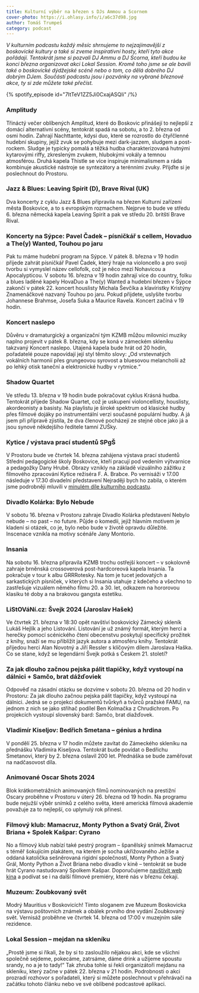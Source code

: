 ```yaml
---
title: Kulturní výběr na březen s DJs Ammou a Scornem
cover-photo: https://i.ohlasy.info/i/a6c37d98.jpg
author: Tomáš Trumpeš
category: podcast
---
```


_V kulturním podcastu každý měsíc shrnujeme to nejzajímavější z boskovické kultury a také si zveme inspirativní hosty, kteří tyto akce pořádají. Tentokrát jsme si pozvali DJ Ammu a DJ Scorna, kteří budou ke konci března organizovat akci Lokal Session. Kromě toho jsme se ale bavili také o boskovické dýdžejské scéně nebo o tom, co dělá dobrého DJ dobrým DJem. Součástí podcastu jsou i pozvánky na vybrané březnové akce, ty si zde můžete také přečíst._

{% spotify_episode id="7ItTeV1ZZ5Ji0CxajASQIi" /%}

### Amplitudy

Třináctý večer oblíbených Amplitud, které do Boskovic přinášejí to nejlepší z domácí alternativní scény, tentokrát spadá na sobotu, a to 2. března od osmi hodin. Zahrají Nachttante, kdysi duo, které se rozrostlo do čtyřčlenné hudební skupiny, jejíž zvuk se pohybuje mezi dark-jazzem, sludgem a post-rockem. Sludge je typicky pomalá a těžká hudba charakterizovaná hutnými kytarovými riffy, zkresleným zvukem, hlubokými vokály a temnou atmosférou. Druhá kapela Thistle se více inspiruje minimalismem a ráda kombinuje akustické nástroje se syntezátory a terénními zvuky. Přijďte si je poslechnout do Prostoru.

### Jazz & Blues: Leaving Spirit (D), Brave Rival (UK)

Dva koncerty z cyklu Jazz & Blues připravila na březen Kulturní zařízení města Boskovice, a to s evropským rozmachem. Nejprve to bude ve středu 6. března německá kapela Leaving Spirit a pak ve středu 20. britští Brave Rival.

### Koncerty na Sýpce: Pavel Čadek – písničkář s cellem, Hovaduo a The(y) Wanted, Touhou po jaru

Pak tu máme hudební program na Sýpce. V pátek 8. března v 19 hodin přijede zahrát písničkář Pavel Čadek, který hraje na violoncello a pro svoji tvorbu si vymyslel název cellofolk, což je něco mezi Nohavicou a Apocalypticou. V sobotu 16. března v 19 hodin zahrají více do country, folku a blues laděné kapely HovaDuo a The(y) Wanted a hudební březen v Sýpce zakončí v pátek 22. koncert houslisty Michala Ševčíka a klavíristky Kristýny Znamenáčkové nazvaný Touhou po jaru. Pokud přijdete, uslyšíte tvorbu Johannese Brahmse, Josefa Suka a Maurice Ravela. Koncert začíná v 19 hodin.

### Koncert naslepo

Důvěru v dramaturgický a organizační tým KZMB můžou milovníci muziky naplno projevit v pátek 8. března, kdy se koná v zámeckém skleníku takzvaný Koncert naslepo. Utajená kapela bude hrát od 20 hodin, pořadatelé pouze napovídají její styl těmito slovy: „Od vrstevnatých vokálních harmonií přes grungeovou syrovost a bluesovou melancholii až po lehký otisk taneční a elektronické hudby v rytmice.“

### Shadow Quartet

Ve středu 13. března v 19 hodin bude pokračovat cyklus Krásná hudba. Tentokrát přijede Shadow Quartet, což je uskupení violoncellisty, houslisty, akordeonisty a basisty. Na playlistu je široké spektrum od klasické hudby přes filmové dojáky po instrumentální verzi současné populární hudby. A já jsem při přípravě zjistila, že dva členové pocházejí ze stejné obce jako já a jsou synové někdejšího ředitele tamní ZUŠky.

### Kytice / výstava prací studentů SPgŠ

V Prostoru bude ve čtvrtek 14. března zahájena výstava prací studentů Střední pedagogické školy Boskovice, kteří pracují pod vedením výtvarnice a pedagožky Dany Hrubé. Obrazy vznikly na základě vizuálního zážitku z filmového zpracování Kytice režiséra F. A. Brabce. Po vernisáži v 17.00 následuje v 17.30 divadelní představení Nejraději bych ho zabila, o kterém jsme podrobněji mluvili v [minulém díle kulturního podcastu](https://ohlasy.info/clanky/2024/02/kultura.html).

### Divadlo Kolárka: Bylo Nebude

V sobotu 16. března v Prostoru zahraje Divadlo Kolárka představení Nebylo nebude – no past – no future. Půjde o komedii, jejíž hlavním motivem je kladení si otázek, co je, bylo nebo bude v životě opravdu důležité. Inscenace vznikla na motivy scénáře Jany Montorio.

### Insania

Na sobotu 16. března připravila KZMB trochu ostřejší koncert – v sokolovně zahraje brněnská crossoverová post-hardcoreová kapela Insania. Ta pokračuje v tour k albu GRRRotesky. Na tom je tucet jedovatých a sarkastických písniček, v kterých si Insania utahuje z kdečeho a všechno to zastřešuje vizuálem němého filmu 20. a 30. let, odkazem na hororovou klasiku té doby a na brakovou gangsta estetiku.

### LiStOVáNí.cz: Švejk 2024 (Jaroslav Hašek)

Ve čtvrtek 21. března v 18:30 opět navštíví boskovický Zámecký skleník Lukáš Hejlík a jeho Listování. Listování je už známý formát, kterým herci a herečky pomocí scénického čtení obecenstvu poskytují specifický prožitek z knihy, snaží se mu přiblížit jazyk autora a atmosféru knihy. Tentokrát přijedou herci Alan Novotný a Jiří Ressler s klíčovým dílem Jaroslava Haška. Co se stane, když se legendární Švejk potká s Českem 21. století?

### Za jak dlouho začnou pejska pálit tlapičky, když vystoupí na dálnici + Samčo, brat dážďoviek

Odpověď na zásadní otázku se dozvíme v sobotu 20. března od 20 hodin v Prostoru: Za jak dlouho začnou pejska pálit tlapičky, když vystoupí na dálnici. Jedná se o projekci dokumentů tvůrkyň a tvůrců pražské FAMU, na jednom z nich se jako střihač podílel Ben Kolmačka z Chrudichrom. Po projekcích vystoupí slovenský bard: Samčo, brat diažďovek.

### Vladimír Kiseljov: Bedřich Smetana – génius a hrdina

V pondělí 25. března v 17 hodin můžete zavítat do Zámeckého skleníku na přednášku Vladimíra Kiseljova. Tentokrát bude povídat o Bedřichu Smetanovi, který by 2. března oslavil 200 let. Přednáška se bude zaměřovat na nadčasovost díla.

### Animované Oscar Shots 2024

Blok krátkometrážních animovaných filmů nominovaných na prestižní Oscary proběhne v Prostoru v úterý 26. března od 19 hodin. Na programu bude nejužší výběr snímků z celého světa, které americká filmová akademie považuje za to nejlepší, co uplynulý rok přinesl.

### Filmový klub: Mamacruz, Monty Python a Svatý Grál, Život Briana + Spolek Kašpar: Cyrano

No a filmový klub nabízí také pestrý program – španělský snímek Mamacruz s téměř šokujícím plakátem, na kterém je socha ukřižovaného Ježíše a oddaná katolička sešněrovaná rigidní společností, Monty Python a Svatý Grál, Monty Python a Život Briana nebo divadlo v kině – tentokrát se bude hrát Cyrano nastudovaný Spolkem Kašpar. Doporučujeme [navštívit web kina](https://www.kulturaboskovice.cz/kino) a podívat se i na další filmové premiéry, které nás v březnu čekají.

### Muzeum: Zoubkovaný svět

Modrý Mauritius v Boskovicích! Tímto sloganem zve Muzeum Boskovicka na výstavu poštovních známek a obálek prvního dne vydání Zoubkovaný svět. Vernisáž proběhne ve čtvrtek 14. března od 17:00 v muzejním sále rezidence.

### Lokal Session – mejdan na skleníku

„Prostě jsme si říkali, že by si to zasloužilo nějakou akci, kde se všichni společně sejdeme, pokecáme, zatrsáme, dáme drink a užijeme spoustu srandy, no a je to tady!“ Tak zhruba tohle si řekli organizátoři mejdanu na skleníku, který začne v pátek 22. března v 21 hodin. Podrobnosti o akci prozradí rozhovor s pořadateli, který si můžete poslechnout v přehrávači na začátku tohoto článku nebo ve své oblíbené podcastové aplikaci.

